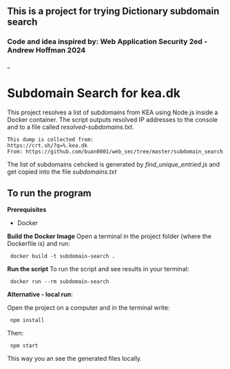 ## This is a project for trying Dictionary subdomain search

### Code and idea inspired by: Web Application Security 2ed - Andrew Hoffman 2024
_

# Subdomain Search for kea.dk

This project resolves a list of subdomains from KEA using Node.js inside a Docker container. The script outputs resolved IP addresses to the console and to a file called *resolved-subdomains.txt*.

    This dump is collected from:
    https://crt.sh/?q=%.kea.dk
    From: https://github.com/buan0001/web_sec/tree/master/subdomain_search 
The list of subdomains cehcked is generated by *find_unique_entried.js* and get copied into the file *subdomains.txt*

## To run the program

**Prerequisites**
- Docker

**Build the Docker Image**
Open a terminal in the project folder (where the Dockerfile is) and run:

     docker build -t subdomain-search .


**Run the script**
To run the script and see results in your terminal:

     docker run --rm subdomain-search

**Alternative - local run**:

Open the project on a computer and in the terminal write: 

     npm install


Then: 

     npm start

This way you an see the generated files locally.




